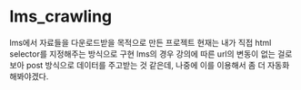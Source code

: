 # lms_crawling

lms에서 자료들을 다운로드받을 목적으로 만든 프로젝트
현재는 내가 직접 html selector를 지정해주는 방식으로 구현
lms의 경우 강의에 따른 url의 변동이 없는 걸로 보아 post 방식으로 데이터를 주고받는 것 같은데, 나중에 이를 이용해서 좀 더 자동화 해봐야겠다.